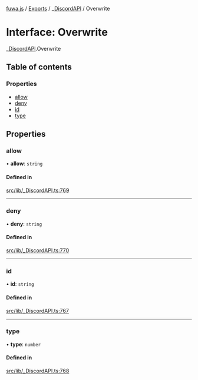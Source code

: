 [fuwa.js](../README.md) / [Exports](../modules.md) / [\_DiscordAPI](../modules/_DiscordAPI.md) / Overwrite

# Interface: Overwrite

[_DiscordAPI](../modules/_DiscordAPI.md).Overwrite

## Table of contents

### Properties

- [allow](_DiscordAPI.Overwrite.md#allow)
- [deny](_DiscordAPI.Overwrite.md#deny)
- [id](_DiscordAPI.Overwrite.md#id)
- [type](_DiscordAPI.Overwrite.md#type)

## Properties

### allow

• **allow**: `string`

#### Defined in

[src/lib/_DiscordAPI.ts:769](https://github.com/Fuwajs/Fuwa.js/blob/d4e1de5/src/lib/_DiscordAPI.ts#L769)

___

### deny

• **deny**: `string`

#### Defined in

[src/lib/_DiscordAPI.ts:770](https://github.com/Fuwajs/Fuwa.js/blob/d4e1de5/src/lib/_DiscordAPI.ts#L770)

___

### id

• **id**: `string`

#### Defined in

[src/lib/_DiscordAPI.ts:767](https://github.com/Fuwajs/Fuwa.js/blob/d4e1de5/src/lib/_DiscordAPI.ts#L767)

___

### type

• **type**: `number`

#### Defined in

[src/lib/_DiscordAPI.ts:768](https://github.com/Fuwajs/Fuwa.js/blob/d4e1de5/src/lib/_DiscordAPI.ts#L768)
